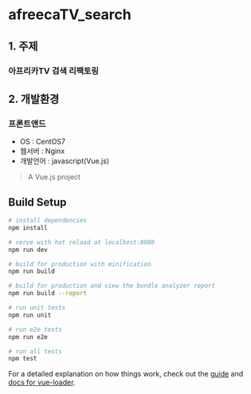 # afreecaTV_search

## 1. 주제
### 아프리카TV 검색 리팩토링

## 2. 개발환경
### 프론트앤드
- OS : CentOS7
- 웹서버 : Nginx
- 개발언어 : javascript(Vue.js)

> A Vue.js project

## Build Setup

``` bash
# install dependencies
npm install

# serve with hot reload at localhost:8080
npm run dev

# build for production with minification
npm run build

# build for production and view the bundle analyzer report
npm run build --report

# run unit tests
npm run unit

# run e2e tests
npm run e2e

# run all tests
npm test
```

For a detailed explanation on how things work, check out the [guide](http://vuejs-templates.github.io/webpack/) and [docs for vue-loader](http://vuejs.github.io/vue-loader).
